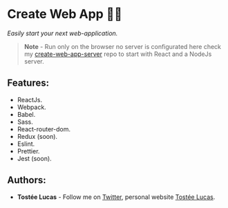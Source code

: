 # Create Web App 🐙🐙
*Easily start your next web-application.*
>**Note** - Run only on the browser no server is configurated here check my [create-web-app-server](https://github.com/luctst/create-web-app-server) repo to start with React and a NodeJs server.

## Features:
* ReactJs.
* Webpack.
* Babel.
* Sass.
* React-router-dom.
* Redux (soon).
* Eslint.
* Prettier.
* Jest (soon).

## Authors:
* **Tostée Lucas** - Follow me on [Twitter](https://www.twitter.com/@ltostee), personal website [Tostée Lucas](https://www.lucas-tostee.com).